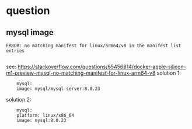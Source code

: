 # question
## mysql image
```
ERROR: no matching manifest for linux/arm64/v8 in the manifest list entries
    
```
see: https://stackoverflow.com/questions/65456814/docker-apple-silicon-m1-preview-mysql-no-matching-manifest-for-linux-arm64-v8
solution 1:
```
    mysql:
    image: mysql/mysql-server:8.0.23
```
solution 2:
```
    mysql:
    platform: linux/x86_64
    image: mysql:8.0.23
```
